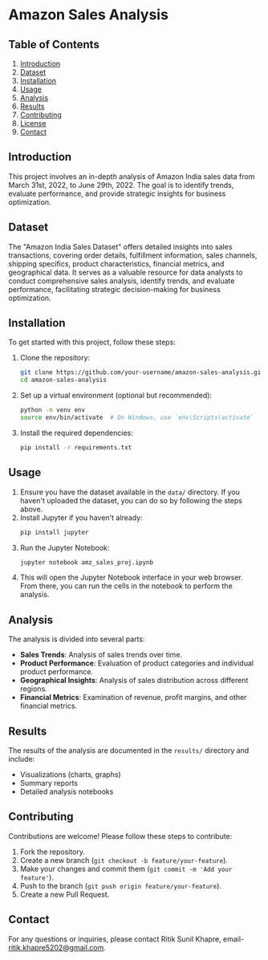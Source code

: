 # Amazon Sales Analysis

## Table of Contents
1. [Introduction](#introduction)
2. [Dataset](#dataset)
3. [Installation](#installation)
4. [Usage](#usage)
5. [Analysis](#analysis)
6. [Results](#results)
7. [Contributing](#contributing)
8. [License](#license)
9. [Contact](#contact)

## Introduction
This project involves an in-depth analysis of Amazon India sales data from March 31st, 2022, to June 29th, 2022. The goal is to identify trends, evaluate performance, and provide strategic insights for business optimization.

## Dataset
The "Amazon India Sales Dataset" offers detailed insights into sales transactions, covering order details, fulfillment information, sales channels, shipping specifics, product characteristics, financial metrics, and geographical data. It serves as a valuable resource for data analysts to conduct comprehensive sales analysis, identify trends, and evaluate performance, facilitating strategic decision-making for business optimization.

## Installation
To get started with this project, follow these steps:

1. Clone the repository:
    ```sh
    git clone https://github.com/your-username/amazon-sales-analysis.git
    cd amazon-sales-analysis
    ```

2. Set up a virtual environment (optional but recommended):
    ```sh
    python -m venv env
    source env/bin/activate  # On Windows, use `env\Scripts\activate`
    ```

3. Install the required dependencies:
    ```sh
    pip install -r requirements.txt
    ```

## Usage
1. Ensure you have the dataset available in the `data/` directory. If you haven't uploaded the dataset, you can do so by following the steps above.
2. Install Jupyter if you haven't already:
    ```sh
    pip install jupyter
    ```
3. Run the Jupyter Notebook:
    ```sh
    jupyter notebook amz_sales_proj.ipynb
    ```
4. This will open the Jupyter Notebook interface in your web browser. From there, you can run the cells in the notebook to perform the analysis.


## Analysis
The analysis is divided into several parts:

- **Sales Trends**: Analysis of sales trends over time.
- **Product Performance**: Evaluation of product categories and individual product performance.
- **Geographical Insights**: Analysis of sales distribution across different regions.
- **Financial Metrics**: Examination of revenue, profit margins, and other financial metrics.

## Results
The results of the analysis are documented in the `results/` directory and include:

- Visualizations (charts, graphs)
- Summary reports
- Detailed analysis notebooks

## Contributing
Contributions are welcome! Please follow these steps to contribute:

1. Fork the repository.
2. Create a new branch (`git checkout -b feature/your-feature`).
3. Make your changes and commit them (`git commit -m 'Add your feature'`).
4. Push to the branch (`git push origin feature/your-feature`).
5. Create a new Pull Request.

## Contact
For any questions or inquiries, please contact Ritik Sunil Khapre, email- ritik.khapre5202@gmail.com.
